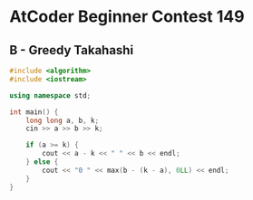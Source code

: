 # AtCoder Beginner Contest 149
## B - Greedy Takahashi
```cpp
#include <algorithm>
#include <iostream>

using namespace std;

int main() {
    long long a, b, k;
    cin >> a >> b >> k;

    if (a >= k) {
        cout << a - k << " " << b << endl;
    } else {
        cout << "0 " << max(b - (k - a), 0LL) << endl;
    }
}
```
